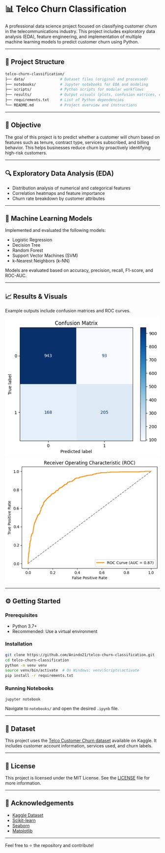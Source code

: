 # 📊 Telco Churn Classification

A professional data science project focused on classifying customer churn in the telecommunications industry. This project includes exploratory data analysis (EDA), feature engineering, and implementation of multiple machine learning models to predict customer churn using Python.

---

## 📁 Project Structure

```bash
telco-churn-classification/
├── data/                # Dataset files (original and processed)
├── notebooks/           # Jupyter notebooks for EDA and modeling
├── scripts/             # Python scripts for modular workflows
├── results/             # Output visuals (plots, confusion matrices, etc.)
├── requirements.txt     # List of Python dependencies
└── README.md            # Project overview and instructions
```

---

## 🧠 Objective
The goal of this project is to predict whether a customer will churn based on features such as tenure, contract type, services subscribed, and billing behavior. This helps businesses reduce churn by proactively identifying high-risk customers.

---

## 🔍 Exploratory Data Analysis (EDA)
- Distribution analysis of numerical and categorical features
- Correlation heatmaps and feature importance
- Churn rate breakdown by customer attributes

---

## 🤖 Machine Learning Models
Implemented and evaluated the following models:
- Logistic Regression
- Decision Tree
- Random Forest
- Support Vector Machines (SVM)
- k-Nearest Neighbors (k-NN)

Models are evaluated based on accuracy, precision, recall, F1-score, and ROC-AUC.

---

## 📈 Results & Visuals
Example outputs include confusion matrices and ROC curves.

![Confusion Matrix](Results/Confusionmatrix.png)
![ROC Curve](Results/Roccurve.png)


---

## ⚙️ Getting Started

### Prerequisites
- Python 3.7+
- Recommended: Use a virtual environment

### Installation
```bash
git clone https://github.com/Anindo21/telco-churn-classification.git
cd telco-churn-classification
python -m venv venv
source venv/bin/activate  # On Windows: venv\Scripts\activate
pip install -r requirements.txt
```

### Running Notebooks
```bash
jupyter notebook
```
Navigate to `notebooks/` and open the desired `.ipynb` file.

---

## 🧪 Dataset
This project uses the [Telco Customer Churn dataset](https://www.kaggle.com/blastchar/telco-customer-churn) available on Kaggle. It includes customer account information, services used, and churn labels.

---

## 📄 License
This project is licensed under the MIT License. See the [LICENSE](LICENSE) file for more information.

---

## 🙌 Acknowledgements
- [Kaggle Dataset](https://www.kaggle.com/blastchar/telco-customer-churn)
- [Scikit-learn](https://scikit-learn.org/)
- [Seaborn](https://seaborn.pydata.org/)
- [Matplotlib](https://matplotlib.org/)

---

Feel free to ⭐ the repository and contribute!
